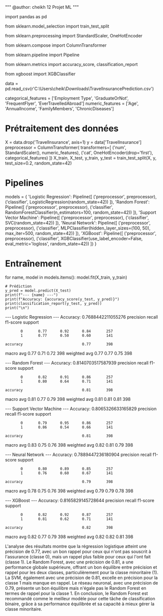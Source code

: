 
"""
@author: cheikh 
12 Projet ML
"""

import pandas as pd

from sklearn.model_selection import train_test_split

from sklearn.preprocessing import StandardScaler, OneHotEncoder

from sklearn.compose import ColumnTransformer

from sklearn.pipeline import Pipeline

from sklearn.metrics import accuracy_score, classification_report

from xgboost import XGBClassifier


data = pd.read_csv(r'C:\Users\cheik\Downloads\TravelInsurancePrediction.csv')

categorical_features = ['Employment Type', 'GraduateOrNot', 'FrequentFlyer', 'EverTravelledAbroad']
numeric_features = ['Age', 'AnnualIncome', 'FamilyMembers', 'ChronicDiseases']

# Prétraitement des données
X = data.drop('TravelInsurance', axis=1)
y = data['TravelInsurance']
preprocessor = ColumnTransformer(
    transformers=[
        ('num', StandardScaler(), numeric_features),
        ('cat', OneHotEncoder(drop='first'), categorical_features)
    ])
X_train, X_test, y_train, y_test = train_test_split(X, y, test_size=0.2, random_state=42)

# Pipelines
models = {
    'Logistic Regression': Pipeline([
        ('preprocessor', preprocessor),
        ('classifier', LogisticRegression(random_state=42))
    ]),
    'Random Forest': Pipeline([
        ('preprocessor', preprocessor),
        ('classifier', RandomForestClassifier(n_estimators=100, random_state=42))
    ]),
    'Support Vector Machine': Pipeline([
        ('preprocessor', preprocessor),
        ('classifier', SVC(random_state=42))
    ]),
    'Neural Network': Pipeline([
        ('preprocessor', preprocessor),
        ('classifier', MLPClassifier(hidden_layer_sizes=(100, 50), max_iter=500, random_state=42))
    ]),
    'XGBoost': Pipeline([
        ('preprocessor', preprocessor),
        ('classifier', XGBClassifier(use_label_encoder=False, eval_metric='logloss', random_state=42))
    ])
}

# Entraînement
for name, model in models.items():
    model.fit(X_train, y_train)
    
    # Prédiction
    y_pred = model.predict(X_test)
    print(f"--- {name} ---")
    print(f"Accuracy: {accuracy_score(y_test, y_pred)}")
    print(classification_report(y_test, y_pred))
    print("\n")
--- Logistic Regression ---
Accuracy: 0.7688442211055276
              precision    recall  f1-score   support

           0       0.77      0.92      0.84       257
           1       0.77      0.50      0.60       141

    accuracy                           0.77       398
   macro avg       0.77      0.71      0.72       398
weighted avg       0.77      0.77      0.75       398



--- Random Forest ---
Accuracy: 0.8140703517587939
              precision    recall  f1-score   support

           0       0.82      0.91      0.86       257
           1       0.80      0.64      0.71       141

    accuracy                           0.81       398
   macro avg       0.81      0.77      0.79       398
weighted avg       0.81      0.81      0.81       398



--- Support Vector Machine ---
Accuracy: 0.8065326633165829
              precision    recall  f1-score   support

           0       0.79      0.95      0.86       257
           1       0.86      0.54      0.66       141

    accuracy                           0.81       398
   macro avg       0.83      0.75      0.76       398
weighted avg       0.82      0.81      0.79       398



--- Neural Network ---
Accuracy: 0.7889447236180904
              precision    recall  f1-score   support

           0       0.80      0.89      0.85       257
           1       0.76      0.60      0.67       141

    accuracy                           0.79       398
   macro avg       0.78      0.75      0.76       398
weighted avg       0.79      0.79      0.78       398



--- XGBoost ---
Accuracy: 0.8165829145728644
              precision    recall  f1-score   support

           0       0.82      0.92      0.87       257
           1       0.81      0.62      0.71       141

    accuracy                           0.82       398
   macro avg       0.82      0.77      0.79       398
weighted avg       0.82      0.82      0.81       398


L'analyse des résultats montre que la régression logistique atteint une précision de 0.77, avec un bon rappel pour ceux qui n'ont pas souscrit à l'assurance (classe 0), mais un rappel plus faible pour ceux qui l'ont fait (classe 1). Le Random Forest, avec une précision de 0.81, a une performance globale supérieure, offrant un bon équilibre entre précision et rappel pour les deux classes, particulièrement pour la classe minoritaire (1). La SVM, également avec une précision de 0.81, excelle en précision pour la classe 1 mais manque en rappel. Le réseau neuronal, avec une précision de 0.79, présente un bon équilibre mais n'égale pas le Random Forest en termes de rappel pour la classe 1. En conclusion, le Random Forest est recommandé comme le meilleur modèle pour cette tâche de classification binaire, grâce à sa performance équilibrée et sa capacité à mieux gérer la classe minoritaire.




